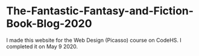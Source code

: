 # The-Fantastic-Fantasy-and-Fiction-Book-Blog-2020
I made this website for the Web Design (Picasso) course on CodeHS. I completed it on May 9 2020.

